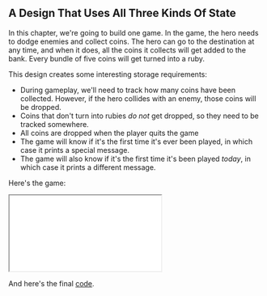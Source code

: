 ## A Design That Uses All Three Kinds Of State

In this chapter, we're going to build one game.  In the game, the hero needs to
dodge enemies and collect coins.  The hero can go to the destination at any
time, and when it does, all the coins it collects will get added to the bank.
Every bundle of five coins will get turned into a ruby.

This design creates some interesting storage requirements:

- During gameplay, we'll need to track how many coins have been collected.
  However, if the hero collides with an enemy, those coins will be dropped.
- Coins that don't turn into rubies *do not* get dropped, so they need to be
  tracked somewhere.
- All coins are dropped when the player quits the game
- The game will know if it's the first time it's ever been played, in which case
  it prints a special message.
- The game will also know if it's the first time it's been played *today*, in
  which case it prints a different message.

Here's the game:

<iframe src="./game_01.iframe.html"></iframe>

And here's the final [code](game_01.ts).
